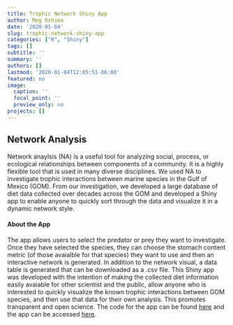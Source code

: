 ```yaml
---
title: Trophic Network Shiny App
author: Meg Oshima
date: '2020-01-04'
slug: trophic-network-shiny-app
categories: ["R", "Shiny"]
tags: []
subtitle: ''
summary: ''
authors: []
lastmod: '2020-01-04T12:05:51-06:00'
featured: no
image:
  caption: ''
  focal_point: ''
  preview_only: no
projects: []
---
```

## Network Analysis  
Network anaylsis (NA) is a useful tool for analyzing social, process, or ecological relationships between components of a community. It is a highly flexible tool that is used in many diverse disciplines. We used NA to investigate trophic interactions between marine species in the Gulf of Mexico (GOM). From our investigation, we developed a large database of diet data collected over decades across the GOM and developed a Shiny app to enable anyone to quickly sort through the data and visualize it in a dynamic network style.  
#### About the App  
The app allows users to select the predator or prey they want to investigate. Once they have selected the species, they can choose the stomach content metric (of those avaialble for that species) they want to use and then an interactive network is generated. In addition to the network visual, a data table is generated that can be downloaded as a .csv file. This Shiny app was developed with the intention of making the collected diet information easily avaiable for other scientist and the public, allow anyone who is interested to quickly visualize the known trophic interactions between GOM species, and then use that data for their own analysis. This promotes transparent and open science. The code for the app can be found [here](https://github.com/mcoshima/Shiny/tree/master/Trophic%20Network) and the app can be accessed [here](https://megumi-oshima.shinyapps.io/Diet/).  







